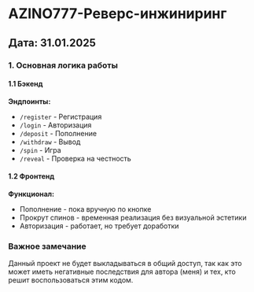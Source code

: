 # AZINO777-Реверс-инжиниринг

## Дата: 31.01.2025

### 1. Основная логика работы

#### 1.1 Бэкенд
**Эндпоинты:**
- `/register` - Регистрация
- `/login` - Авторизация
- `/deposit` - Пополнение
- `/withdraw` - Вывод
- `/spin` - Игра
- `/reveal` - Проверка на честность

#### 1.2 Фронтенд
**Функционал:**
- Пополнение - пока вручную по кнопке
- Прокрут спинов - временная реализация без визуальной эстетики
- Авторизация - работает, но требует доработки

### Важное замечание
Данный проект не будет выкладываться в общий доступ, так как это может иметь негативные последствия для автора (меня) и тех, кто решит воспользоваться этим кодом.

